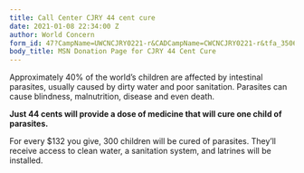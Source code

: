 ```yaml
---
title: Call Center CJRY 44 cent cure
date: 2021-01-08 22:34:00 Z
author: World Concern
form_id: 47?CampName=UWCNCJRY0221-r&CADCampName=CWCNCJRY0221-r&tfa_3506=Canada&tfa_1244=44cent
body_title: MSN Donation Page for CJRY 44 Cent Cure
---
```


Approximately 40% of the world’s children are affected by intestinal parasites, usually caused by dirty water and poor sanitation. Parasites can cause blindness, malnutrition, disease and even death.

**Just 44 cents will provide a dose of medicine that will cure one child of parasites.** 

For every $132 you give, 300 children will be cured of parasites. They’ll receive access to clean water, a sanitation system, and latrines will be installed.
